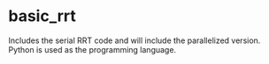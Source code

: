 # basic_rrt
Includes the serial RRT code and will include the parallelized version.
Python is used as the programming language.
